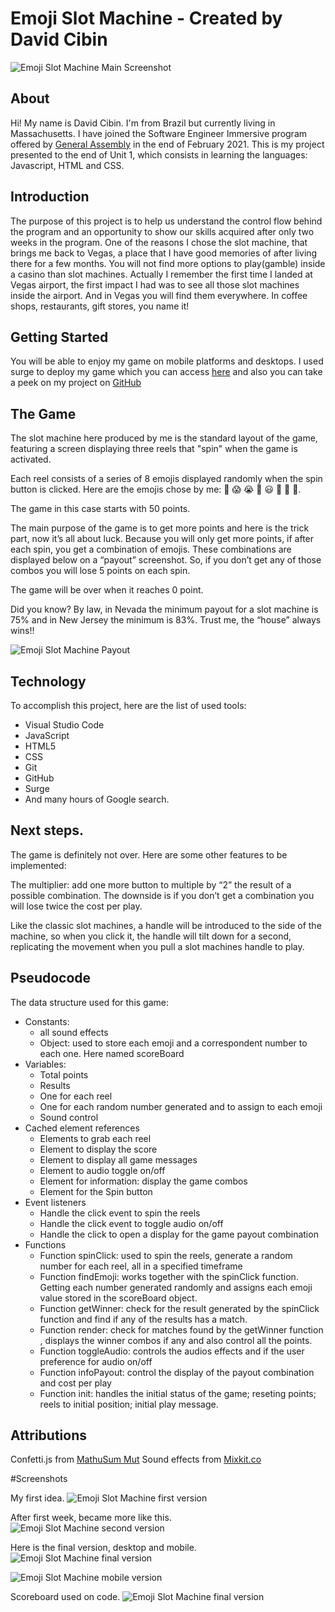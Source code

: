 # Emoji Slot Machine - Created by David Cibin
 
![Emoji Slot Machine Main Screenshot](images/screenshot-desktop.png)

## About
 
Hi! My name is David Cibin. I'm from Brazil but currently living in Massachusetts. I have joined the Software Engineer Immersive program offered by [General Assembly](https://www.generalassemb.ly) in the end of February 2021. This is my project presented to the end of Unit 1, which consists in learning the languages: Javascript, HTML and CSS.
 
## Introduction
The purpose of this project is to help us understand the control flow behind the program and an opportunity to show our skills acquired after only two weeks in the program. One of the reasons I chose the slot machine, that brings me back to Vegas, a place that I have good memories of after living there for a few months. You will not find more options to play(gamble) inside a casino than slot machines. Actually I remember the first time I landed at Vegas airport, the first impact I had was to see all those slot machines inside the airport. And in Vegas you will find them everywhere. In coffee shops, restaurants, gift stores, you name it! 
 
  
## Getting Started
 
You will be able to enjoy my game on mobile platforms and desktops. I used surge to deploy my game which you can access [here](http://emoji-slot.surge.sh/) and also you can take a peek on my project on [GitHub](https://github.com/davidisurf/unit-1-project)
 
## The Game
 
The slot machine here produced by me is the standard layout of the game,  featuring a screen displaying three reels that "spin" when the game is activated. 
 
Each reel consists of a series of 8 emojis displayed randomly when the spin button is clicked. Here are the emojis chose by me: 🤢 😱 😭 🤬 😃 🤑 💎 🎰. 
 
The game in this case starts with 50 points.
 
The main purpose of the game is to get more points and here is the trick part, now it’s all about luck. Because you will only get more points, if after each spin, you get a combination of emojis. These combinations are displayed below on a “payout” screenshot. So, if you don’t get any of those combos you will lose 5 points on each spin.
 
The game will be over when it reaches 0 point.
 
Did you know?
By law, in Nevada the minimum payout for a slot machine is 75% and in New Jersey the minimum is 83%. Trust me, the “house” always wins!!

![Emoji Slot Machine Payout](images/payout.jpg)
 
## Technology
 
To accomplish this project, here are the list of used tools:
* Visual Studio Code
* JavaScript
* HTML5
* CSS
* Git
* GitHub
* Surge
* And many hours of Google search.
 
## Next steps.
 
The game is definitely not over. Here are some other features to be implemented:
 
The multiplier: add one more button to multiple by “2” the result of a possible combination. The downside is if you don’t get a combination you will lose twice the cost per play.
 
Like the classic slot machines, a handle will be introduced to the side of the machine, so when you click it, the handle will tilt down for a second, replicating the movement when you pull a slot machines handle to play. 
 

## Pseudocode
 
The data structure used for this game:
 
* Constants:
    * all sound effects
    * Object: used to store each emoji and a correspondent number to each one. Here named scoreBoard
* Variables:
    * Total points
    * Results
    * One for each reel
    * One for each random number generated and to assign to each emoji
    * Sound control
* Cached element references
    * Elements to grab each reel
    * Element to display the score
    * Element to display all game messages
    * Element to audio toggle on/off
    * Element for information: display the game combos
    * Element for the Spin button
* Event listeners
    * Handle the click event to spin the reels
    * Handle the click event to toggle audio on/off
    * Handle the click to open a display for the game payout combination
* Functions
    * Function spinClick: used to spin the reels, generate a random number for each reel, all in a specified timeframe
    * Function findEmoji: works together with the spinClick function. Getting each number generated randomly and assigns each emoji value stored in the scoreBoard object. 
    * Function getWinner: check for the result generated by the spinClick function and find if any of the results has a match.
    * Function render: check for matches found by the getWinner function , displays the winner combos if any and also control all the points. 
    * Function toggleAudio: controls the audios effects and if the user preference for audio on/off
    * Function infoPayout: control the display of the payout combination and cost per play
    * Function init: handles the initial status of the game; reseting points; reels to initial position; initial play message.


## Attributions

Confetti.js from [MathuSum Mut](https://github.com/mathusummut/confetti.js)
Sound effects from [Mixkit.co](https://mixkit.co/)

#Screenshots

My first idea.
![Emoji Slot Machine first version](images/wireframe-original.jpg)

After first week, became more like this.
![Emoji Slot Machine second version](images/wireframe-new.jpg)

Here is the final version, desktop and mobile.
![Emoji Slot Machine final version](images/screenshot-desktop.png)

![Emoji Slot Machine mobile version](images/screenshot-smartphone.png)

Scoreboard used on code.
![Emoji Slot Machine final version](images/scoreBoard.png)




 
 

